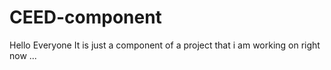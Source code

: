 # CEED-component
Hello Everyone It is just a component of a project that i am working on right now ...
